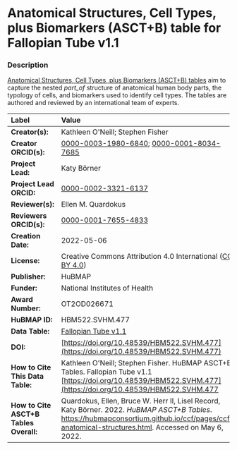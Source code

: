 # Anatomical Structures, Cell Types, plus Biomarkers (ASCT+B) table for Fallopian Tube v1.1

### Description
[Anatomical Structures, Cell Types, plus Biomarkers (ASCT+B) tables](https://hubmapconsortium.github.io/ccf/pages/ccf-anatomical-structures.html) aim to capture the nested *part_of* structure of anatomical human body parts, the typology of cells, and biomarkers used to identify cell types. The tables are authored and reviewed by an international team of experts.

| Label | Value |
| :------------- |:-------------|
| **Creator(s):** | Kathleen O'Neill; Stephen Fisher |
| **Creator ORCID(s):** | [0000-0003-1980-6840](https://orcid.org/0000-0003-1980-6840); [0000-0001-8034-7685](https://orcid.org/0000-0001-8034-7685) |
| **Project Lead:** | Katy B&ouml;rner |
| **Project Lead ORCID:** | [0000-0002-3321-6137](https://orcid.org/0000-0002-3321-6137) |
| **Reviewer(s):** | Ellen M. Quardokus 
| **Reviewers ORCID(s):** |[0000-0001-7655-4833](https://orcid.org/0000-0001-7655-4833)|
| **Creation Date:** | 2022-05-06 |
| **License:** | Creative Commons Attribution 4.0 International ([CC BY 4.0](https://creativecommons.org/licenses/by/4.0/)) |
| **Publisher:** | HuBMAP |
| **Funder:** | National Institutes of Health |
| **Award Number:** | OT2OD026671 |
| **HuBMAP ID:** | HBM522.SVHM.477 |
| **Data Table:** | [Fallopian Tube v1.1](https://hubmapconsortium.github.io/ccf-releases/v1.2/asct-b/ASCT-B_VH_Fallopian_Tube.csv) |
| **DOI:** | [https://doi.org/10.48539/HBM522.SVHM.477](https://doi.org/10.48539/HBM522.SVHM.477) |
| **How to Cite This Data Table:** | Kathleen O'Neill; Stephen Fisher. HuBMAP ASCT+B Tables. Fallopian Tube v1.1 [https://doi.org/10.48539/HBM522.SVHM.477](https://doi.org/10.48539/HBM522.SVHM.477 |
| **How to Cite ASCT+B Tables Overall:** | Quardokus, Ellen, Bruce W. Herr II, Lisel Record, Katy B&ouml;rner. 2022. *HuBMAP ASCT+B Tables*. https://hubmapconsortium.github.io/ccf/pages/ccf-anatomical-structures.html. Accessed on May 6, 2022. |
